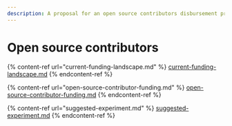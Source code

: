 ```yaml
---
description: A proposal for an open source contributors disbursement process
---
```


# Open source contributors

{% content-ref url="current-funding-landscape.md" %}
[current-funding-landscape.md](current-funding-landscape.md)
{% endcontent-ref %}

{% content-ref url="open-source-contributor-funding.md" %}
[open-source-contributor-funding.md](open-source-contributor-funding.md)
{% endcontent-ref %}

{% content-ref url="suggested-experiment.md" %}
[suggested-experiment.md](suggested-experiment.md)
{% endcontent-ref %}
